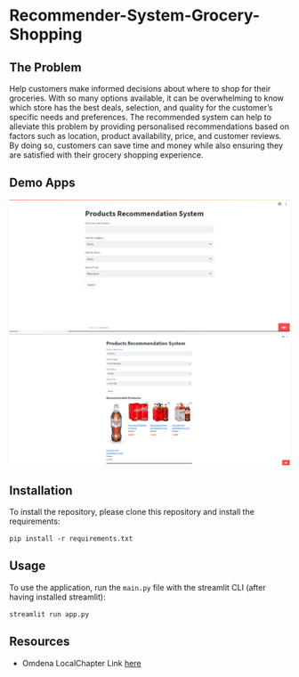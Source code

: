 # Recommender-System-Grocery-Shopping


## The Problem

Help customers make informed decisions about where to shop for their groceries. With so many options available, it can be overwhelming to know which store has the best deals, selection, and quality for the customer’s specific needs and preferences. The recommended system can help to alleviate this problem by providing personalised recommendations based on factors such as location, product availability, price, and customer reviews. By doing so, customers can save time and money while also ensuring they are satisfied with their grocery shopping experience.

## Demo Apps

![](https://github.com/Anas436/Recommended-System-Grocery-Shopping/blob/main/images/demo1.png)
![](https://github.com/Anas436/Recommended-System-Grocery-Shopping/blob/main/images/demo2.png)

## Installation

To install the repository, please clone this repository and install the requirements:

```
pip install -r requirements.txt
```

## Usage

To use the application, run the `main.py` file with the streamlit CLI (after having installed streamlit): 

```
streamlit run app.py
```
## Resources
- Omdena LocalChapter Link [here](https://omdena.com/chapter-challenges/developing-a-recommended-system-for-grocery-shopping-in-berlin/)
